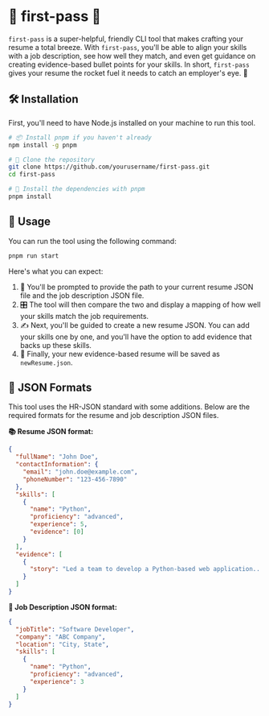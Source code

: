 # 🚀 first-pass 📝

`first-pass` is a super-helpful, friendly CLI tool that makes crafting your resume a total breeze. With `first-pass`, you'll be able to align your skills with a job description, see how well they match, and even get guidance on creating evidence-based bullet points for your skills. In short, `first-pass` gives your resume the rocket fuel it needs to catch an employer's eye. 🎯

</div>

## 🛠️ Installation

First, you'll need to have Node.js installed on your machine to run this tool.

```bash
# 📦 Install pnpm if you haven't already
npm install -g pnpm

# 🧲 Clone the repository
git clone https://github.com/yourusername/first-pass.git
cd first-pass

# 🌱 Install the dependencies with pnpm
pnpm install
```

## 💼 Usage

You can run the tool using the following command:

```bash
pnpm run start
```

Here's what you can expect:

1. 📁 You'll be prompted to provide the path to your current resume JSON file and the job description JSON file.
2. 🎛️ The tool will then compare the two and display a mapping of how well your skills match the job requirements.
3. ✍️ Next, you'll be guided to create a new resume JSON. You can add your skills one by one, and you'll have the option to add evidence that backs up these skills.
4. 💾 Finally, your new evidence-based resume will be saved as `newResume.json`.

## 📄 JSON Formats

This tool uses the HR-JSON standard with some additions. Below are the required formats for the resume and job description JSON files.

**📚 Resume JSON format:**

```json
{
  "fullName": "John Doe",
  "contactInformation": {
    "email": "john.doe@example.com",
    "phoneNumber": "123-456-7890"
  },
  "skills": [
    {
      "name": "Python",
      "proficiency": "advanced",
      "experience": 5,
      "evidence": [0]
    }
  ],
  "evidence": [
    {
      "story": "Led a team to develop a Python-based web application..."
    }
  ]
}
```

**📝 Job Description JSON format:**

```json
{
  "jobTitle": "Software Developer",
  "company": "ABC Company",
  "location": "City, State",
  "skills": [
    {
      "name": "Python",
      "proficiency": "advanced",
      "experience": 3
    }
  ]
}
```
